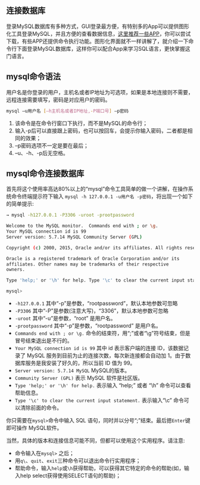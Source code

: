 
连接数据库
---

登录MySQL数据库有多种方式，GUI登录最方便，有特别多的App可以提供图形化工具登录MySQL，并且方便的查看数据信息，[这里推荐一些APP](/awesome-mysql.md#gui)，你可以尝试下载，有些APP还提供命令执行功能。图形化界面就不一样讲解了，就介绍一下命令行下面登录MySQL数据库，这样你可以配合App来学习SQL语言，更快掌握这门语言。

## mysql命令语法

用户名是你登录的用户，主机名或者IP地址为可选项，如果是本地连接则不需要，远程连接需要填写，密码是对应用户的密码。

```bash
mysql –u用户名 [–h主机名或者IP地址,-P端口号] –p密码
```

1. 该命令是在命令行窗口下执行，而不是MySQL的命令行；
2. 输入-p后可以直接跟上密码，也可以按回车，会提示你输入密码，二者都是相同的效果；
3. –p密码选项不一定是要在最后；
4. –u、-h、-p后无空格。

## mysql命令连接数据库

首先将这个使用率高达80%以上的“mysql”命令工具简单的做一个讲解，在操作系统命令终端提示符下输入 `mysql -h 127.0.0.1 -u用户名 -p密码`，将出现一个如下的简单提示:

```bash
→ mysql -h127.0.0.1 -P3306 -uroot -prootpassword

Welcome to the MySQL monitor.  Commands end with ; or \g.
Your MySQL connection id is 99
Server version: 5.7.14 MySQL Community Server (GPL)

Copyright (c) 2000, 2015, Oracle and/or its affiliates. All rights reserved.

Oracle is a registered trademark of Oracle Corporation and/or its
affiliates. Other names may be trademarks of their respective
owners.

Type 'help;' or '\h' for help. Type '\c' to clear the current input statement.

mysql>
```

- `-h127.0.0.1` 其中“-p”是参数，“rootpassword”，默认本地参数可忽略
- `-P3306` 其中“-P”是参数(注意大写)，“3306”，默认本地参数可忽略
- `-uroot` 其中“-u”是参数，“root” 是用户名。
- `-prootpassword` 其中“-p”是参数，“rootpassword” 是用户名。
- `Commands end with ; or \g.` 命令的结束符，用“;”或者“\g”符号结束，但是冒号结束退出是不行的。
- `Your MySQL connection id is 99` 其中 id 表示客户端的连接 ID，该数据记录了 MySQL 服务到目前为止的连接次数，每次新连接都会自动加 1。由于数据库服务是我安装了好久的，所以当前 ID 值为 99。
- `Server version: 5.7.14 MySQL` MySQL的版本。
- `Community Server (GPL)` 表示 MySQL 软件是社区版。
- `Type 'help;' or '\h' for help.` 表示输入 “help;” 或者 “\h” 命令可以查看帮助信息。
- `Type '\c' to clear the current input statement.` 表示输入“\c” 命令可以清除前面的命令。

你只需要在`mysql>`命令中输入 SQL 语句，同时并以分号“;”结束。最后摁`Enter`键即可操作 MySQL软件。

当然，具体的版本和连接信息可能不同，但都可以使用这个实用程序。请注意:

- 命令输入在`mysql>` 之后；
- 用`q\`、`quit`、`exit`三种命令可以退出命令行实用程序；
- 帮助命令，输入`help`或`\h`获得帮助，可以获得其它特定的命令的帮助(如，输入help select获得使用SELECT语句的帮助)；


